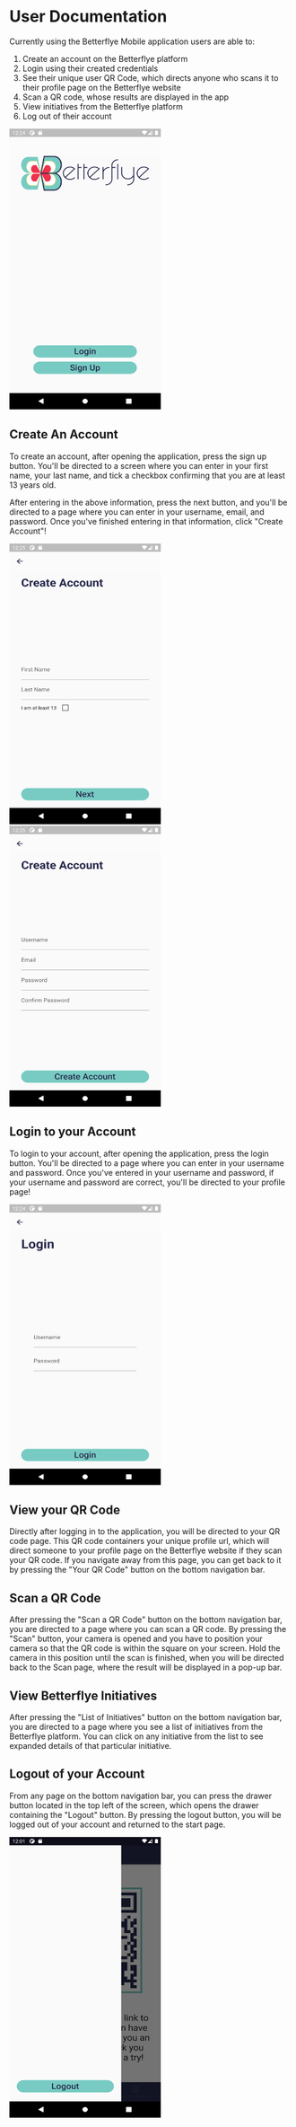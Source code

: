 # User Documentation

Currently using the Betterflye Mobile application users are able to:

1. Create an account on the Betterflye platform
2. Login using their created credentials
3. See their unique user QR Code, which directs anyone who scans it to their profile page on the Betterflye website
4. Scan a QR code, whose results are displayed in the app
5. View initiatives from the Betterflye platform
6. Log out of their account

<img src="images/startPage.png" alt="Start page" width="270" height="500"/>

## Create An Account

To create an account, after opening the application, press the sign up button. You'll be directed to a screen where you can enter in your first name, your last name, and tick a checkbox confirming that you are at least 13 years old.

After entering in the above information, press the next button, and you'll be directed to a page where you can enter in your username, email, and password. Once you've finished entering in that information, click "Create Account"!

<img src="images/createAccP1.png" alt="Create account page 1" width="270" height="500"/><img src="images/createAccP2.png" alt="Create account page 2" width="270" height="500"/>

## Login to your Account

To login to your account, after opening the application, press the login button. You'll be directed to a page where you can enter in your username and password. Once you've entered in your username and password, if your username and password are correct, you'll be directed to your profile page!

<img src="images/loginPage.png" alt="Login page" width="270" height="500"/>

## View your QR Code

Directly after logging in to the application, you will be directed to your QR code page. This QR code containers your unique profile url, which will direct someone to your profile page on the Betterflye website if they scan your QR code. If you navigate away from this page, you can get back to it by pressing the "Your QR Code" button on the bottom navigation bar.

## Scan a QR Code

After pressing the "Scan a QR Code" button on the bottom navigation bar, you are directed to a page where you can scan a QR code. By pressing the "Scan" button, your camera is opened and you have to position your camera so that the QR code is within the square on your screen. Hold the camera in this position until the scan is finished, when you will be directed back to the Scan page, where the result will be displayed in a pop-up bar.

## View Betterflye Initiatives

After pressing the "List of Initiatives" button on the bottom navigation bar, you are directed to a page where you see a list of initiatives from the Betterflye platform. You can click on any initiative from the list to see expanded details of that particular initiative.

## Logout of your Account

From any page on the bottom navigation bar, you can press the drawer button located in the top left of the screen, which opens the drawer containing the "Logout" button. By pressing the logout button, you will be logged out of your account and returned to the start page.

<img src="images/drawer.png" alt="Logout button in drawer" width="270" height="500"/>
